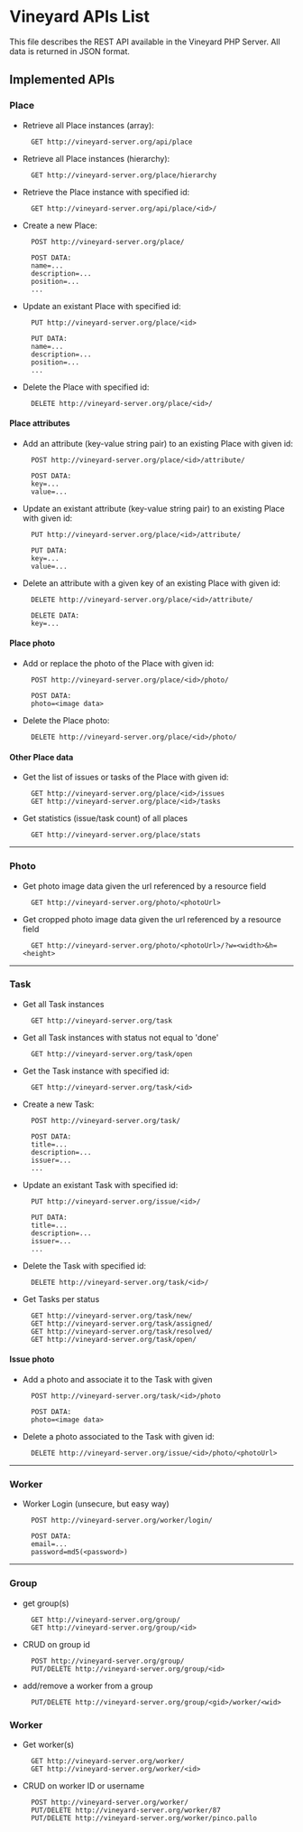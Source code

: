 
Vineyard APIs List
=============

This file describes the REST API available in the Vineyard PHP Server.
All data is returned in JSON format.

Implemented APIs
-----------

### Place

* Retrieve all Place instances (array):

        GET http://vineyard-server.org/api/place

* Retrieve all Place instances (hierarchy):

        GET http://vineyard-server.org/place/hierarchy

* Retrieve the Place instance with specified id:

        GET http://vineyard-server.org/api/place/<id>/

* Create a new Place:

        POST http://vineyard-server.org/place/

        POST DATA:
        name=...
        description=...
        position=...
        ...

* Update an existant Place with specified id:

        PUT http://vineyard-server.org/place/<id>

        PUT DATA:
        name=...
        description=...
        position=...
        ...

* Delete the Place with specified id:

        DELETE http://vineyard-server.org/place/<id>/

#### Place attributes

* Add an attribute (key-value string pair) to an existing Place with given id:

        POST http://vineyard-server.org/place/<id>/attribute/

        POST DATA:
        key=...
        value=...

* Update an existant attribute (key-value string pair) to an existing Place with given id:

        PUT http://vineyard-server.org/place/<id>/attribute/

        PUT DATA:
        key=...
        value=...

* Delete an attribute with a given key of an existing Place with given id:

        DELETE http://vineyard-server.org/place/<id>/attribute/

        DELETE DATA:
        key=...

#### Place photo

* Add or replace the photo of the Place with given id:

        POST http://vineyard-server.org/place/<id>/photo/

        POST DATA:
        photo=<image data>

* Delete the Place photo:

        DELETE http://vineyard-server.org/place/<id>/photo/

#### Other Place data

* Get the list of issues or tasks of the Place with given id:

        GET http://vineyard-server.org/place/<id>/issues
        GET http://vineyard-server.org/place/<id>/tasks

* Get statistics (issue/task count) of all places

        GET http://vineyard-server.org/place/stats

---

### Photo

* Get photo image data given the url referenced by a resource field

        GET http://vineyard-server.org/photo/<photoUrl>

* Get cropped photo image data given the url referenced by a resource field

        GET http://vineyard-server.org/photo/<photoUrl>/?w=<width>&h=<height>

---

### Task

* Get all Task instances

        GET http://vineyard-server.org/task

* Get all Task instances with status not equal to 'done'

        GET http://vineyard-server.org/task/open

* Get the Task instance with specified id:

        GET http://vineyard-server.org/task/<id>


* Create a new Task:

        POST http://vineyard-server.org/task/

        POST DATA:
        title=...
        description=...
        issuer=...
        ...

* Update an existant Task with specified id:

        PUT	http://vineyard-server.org/issue/<id>/

        PUT DATA:
        title=...
        description=...
        issuer=...
        ...

* Delete the Task with specified id:

        DELETE http://vineyard-server.org/task/<id>/


* Get Tasks per status

        GET http://vineyard-server.org/task/new/
        GET http://vineyard-server.org/task/assigned/
        GET http://vineyard-server.org/task/resolved/
        GET http://vineyard-server.org/task/open/

#### Issue photo

* Add a photo and associate it to the Task with given <id>

        POST http://vineyard-server.org/task/<id>/photo

        POST DATA:
        photo=<image data>

* Delete a photo associated to the Task with given id:

        DELETE http://vineyard-server.org/issue/<id>/photo/<photoUrl>

---

### Worker

* Worker Login (unsecure, but easy way)

        POST http://vineyard-server.org/worker/login/

        POST DATA:
        email=...
        password=md5(<password>)

---

### Group

* get group(s)

        GET http://vineyard-server.org/group/
        GET http://vineyard-server.org/group/<id>

* CRUD on group id

        POST http://vineyard-server.org/group/
        PUT/DELETE http://vineyard-server.org/group/<id>

* add/remove a worker from a group

        PUT/DELETE http://vineyard-server.org/group/<gid>/worker/<wid>

### Worker

* Get worker(s)

        GET http://vineyard-server.org/worker/
        GET http://vineyard-server.org/worker/<id>

* CRUD on worker ID or username

        POST http://vineyard-server.org/worker/
        PUT/DELETE http://vineyard-server.org/worker/87
        PUT/DELETE http://vineyard-server.org/worker/pinco.pallo
